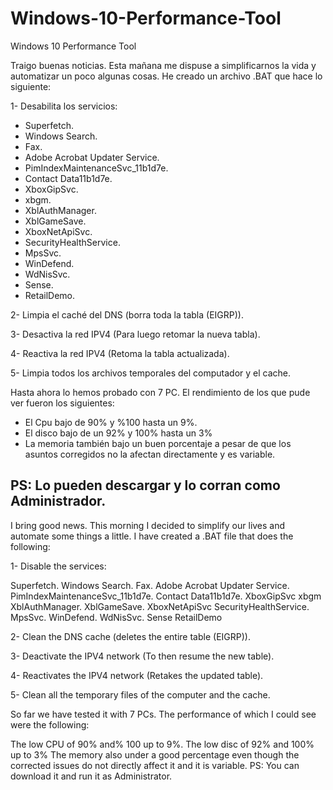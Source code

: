 # Windows-10-Performance-Tool
Windows 10 Performance Tool

Traigo buenas noticias. Esta mañana me dispuse a simplificarnos la vida y automatizar un poco algunas cosas. He creado un archivo .BAT que hace lo siguiente:

1- Desabilita los servicios:

- Superfetch.
- Windows Search.
- Fax.
- Adobe Acrobat Updater Service.
- PimIndexMaintenanceSvc_11b1d7e.
- Contact Data11b1d7e.
- XboxGipSvc.
- xbgm.
- XblAuthManager.
- XblGameSave.
- XboxNetApiSvc.
- SecurityHealthService.
- MpsSvc.
- WinDefend.
- WdNisSvc.
- Sense.
- RetailDemo.

2- Limpia el caché del DNS (borra toda la tabla (EIGRP)).

3- Desactiva la red IPV4 (Para luego retomar la nueva tabla).

4- Reactiva la red IPV4 (Retoma la tabla actualizada).

5- Limpia todos los archivos temporales del computador y el cache.

Hasta ahora lo hemos probado con 7 PC. El rendimiento de los que pude ver fueron los siguientes:
- El Cpu bajo de 90% y %100 hasta un 9%.
- El disco bajo de un 92% y 100% hasta un 3%
- La memoria también bajo un buen porcentaje a pesar de que los asuntos corregidos no la afectan directamente y es variable.

PS: Lo pueden descargar y lo corran como Administrador. 
-------------------------------------------------------------------------------------------------------------------------------
I bring good news. This morning I decided to simplify our lives and automate some things a little. I have created a .BAT file that does the following:

1- Disable the services:

Superfetch.
Windows Search.
Fax.
Adobe Acrobat Updater Service.
PimIndexMaintenanceSvc_11b1d7e.
Contact Data11b1d7e.
XboxGipSvc
xbgm
XblAuthManager.
XblGameSave.
XboxNetApiSvc
SecurityHealthService.
MpsSvc.
WinDefend.
WdNisSvc.
Sense
RetailDemo

2- Clean the DNS cache (deletes the entire table (EIGRP)).

3- Deactivate the IPV4 network (To then resume the new table).

4- Reactivates the IPV4 network (Retakes the updated table).

5- Clean all the temporary files of the computer and the cache.

So far we have tested it with 7 PCs. The performance of which I could see were the following:

The low CPU of 90% and% 100 up to 9%.
The low disc of 92% and 100% up to 3%
The memory also under a good percentage even though the corrected issues do not directly affect it and it is variable.
PS: You can download it and run it as Administrator.


